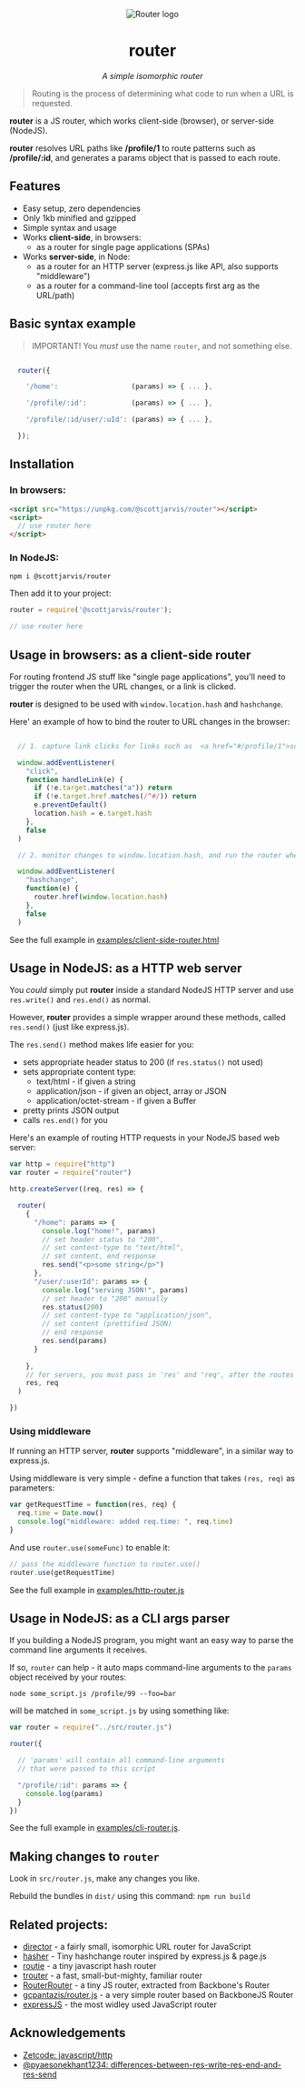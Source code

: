<p align="center">
  <img align="center" src="https://i.imgur.com/5FdEzDA.png" alt="Router logo" />
  <h1 align="center">
    <b>router</b>
  </h1>
    <p align="center"><i>A simple isomorphic router</i><p>
</p>

<!--
[![npm version](https://badge.fury.io/js/%40scottjarvis%2Frouter.svg)](https://badge.fury.io/js/%40scottjarvis%2Frouter) [![Dependency Status](https://david-dm.org/sc0ttj/router.svg)](https://david-dm.org/sc0ttj/router) [![devDependencies Status](https://david-dm.org/sc0ttj/router/dev-status.svg)](https://david-dm.org/sc0ttj/router?type=dev) [![Node version](https://badgen.net/npm/node/@scottjarvis/router)](http://nodejs.org/download/) [![Build Status](https://travis-ci.org/sc0ttj/router.svg?branch=master)](https://travis-ci.org/sc0ttj/router) [![npm version](https://badgen.net/bundlephobia/minzip/@scottjarvis/router?color=green&label=gzipped)](https://badgen.net/bundlephobia/minzip/@scottjarvis/router) [![npm version](https://badgen.net/npm/dt/@scottjarvis/router)](https://badgen.net/npm/dt/@scottjarvis/router)
-->

> Routing is the process of determining what code to run when a URL is requested.

**router** is a JS router, which works client-side (browser), or server-side (NodeJS).

**router** resolves URL paths like **/profile/1** to route patterns such as **/profile/:id**, and generates a params object that is passed to each route.

## Features

- Easy setup, zero dependencies
- Only 1kb minified and gzipped
- Simple syntax and usage
- Works **client-side**, in browsers:
  - as a router for single page applications (SPAs)
- Works **server-side**, in Node:
  - as a router for an HTTP server (express.js like API, also supports "middleware")
  - as a router for a command-line tool (accepts first arg as the URL/path)

## Basic syntax example

> IMPORTANT! You _must_ use the name `router`, and not something else.


```js

  router({

    '/home':                  (params) => { ... }, 

    '/profile/:id':           (params) => { ... },

    '/profile/:id/user/:uId': (params) => { ... },

  });

```

## Installation

### In browsers:

```html
<script src="https://unpkg.com/@scottjarvis/router"></script>
<script>
  // use router here
</script>
```

### In NodeJS:

```
npm i @scottjarvis/router
```

Then add it to your project:

```js
router = require('@scottjarvis/router');

// use router here

```

## Usage in browsers: as a client-side router 

For routing frontend JS stuff like "single page applications", you'll need to trigger the router when the URL changes, or a link is clicked.

**router** is designed to be used with `window.location.hash` and `hashchange`.

Here' an example of how to bind the router to URL changes in the browser:

```js

  // 1. capture link clicks for links such as  <a href="#/profile/1">some text</a>

  window.addEventListener(
    "click",
    function handleLink(e) {
      if (!e.target.matches("a")) return
      if (!e.target.href.matches(/^#/)) return
      e.preventDefault()
      location.hash = e.target.hash
    },
    false
  )

  // 2. monitor changes to window.location.hash, and run the router when it changes

  window.addEventListener(
    "hashchange",
    function(e) {
      router.href(window.location.hash)
    },
    false
  )
```

See the full example in [examples/client-side-router.html](examples/client-side-router.html)


## Usage in NodeJS: as a HTTP web server

You _could_ simply put **router** inside a standard NodeJS HTTP server and use `res.write()` and `res.end()` as normal. 

However, **router** provides a simple wrapper around these methods, called `res.send()` (just like express.js).

The `res.send()` method makes life easier for you:

- sets appropriate header status to 200 (if `res.status()` not used)
- sets appropriate content type:
  * text/html                 - if given a string
  * application/json          - if given an object, array or JSON
  * application/octet-stream  - if given a Buffer
- pretty prints JSON output 
- calls `res.end()` for you 

Here's an example of routing HTTP requests in your NodeJS based web server:

```js
var http = require("http")
var router = require("router")

http.createServer((req, res) => {

  router(
    {
      "/home": params => {
        console.log("home!", params)
        // set header status to "200", 
        // set content-type to "text/html",
        // set content, end response
        res.send("<p>some string</p>")
      },
      "/user/:userId": params => {
        console.log("serving JSON!", params)
        // set header to "200" manually 
        res.status(200)
        // set content-type to "application/json",
        // set content (prettified JSON) 
        // end response
        res.send(params)
      }
      
    },
    // for servers, you must pass in 'res' and 'req', after the routes object above
    res, req
  )

})

```

### Using middleware

If running an HTTP server, **router** supports "middleware", in a similar way to express.js. 

Using middleware is very simple - define a function that takes `(res, req)` as parameters:

```js
var getRequestTime = function(res, req) {
  req.time = Date.now()
  console.log("middleware: added req.time: ", req.time)
}
```

And use `router.use(someFunc)` to enable it:

```js
// pass the middleware function to router.use()
router.use(getRequestTime)
```

See the full example in [examples/http-router.js](examples/http-router.js)

## Usage in NodeJS: as a CLI args parser

If you building a NodeJS program, you might want an easy way to parse the command line arguments it receives.

If so, `router` can help - it auto maps command-line arguments to the `params` object received by your routes:

```
node some_script.js /profile/99 --foo=bar
```

will be matched in `some_script.js` by using something like:


```js
var router = require("../src/router.js")

router({

  // 'params' will contain all command-line arguments
  // that were passed to this script

  "/profile/:id": params => {
    console.log(params)
  }
})

```

See the full example in [examples/cli-router.js](examples/cli-router.js).

## Making changes to `router`

Look in `src/router.js`, make any changes you like.

Rebuild the bundles in `dist/` using this command: `npm run build`

## Related projects:

- [director](https://github.com/flatiron/director) - a fairly small, isomorphic URL router for JavaScript
- [hasher](https://github.com/narirou/hasher) - Tiny hashchange router inspired by express.js & page.js 
- [routie](https://github.com/jgallen23/routie) - a tiny javascript hash router
- [trouter](https://github.com/lukeed/trouter/) - a fast, small-but-mighty, familiar router
- [RouterRouter](https://github.com/jgarber623/RouterRouter) - a tiny JS router, extracted from Backbone's Router
- [gcpantazis/router.js](https://gist.github.com/gcpantazis/5631831) - a very simple router based on BackboneJS Router
- [expressJS](https://expressjs.com/en/) - the most widley used JavaScript router

## Acknowledgements

- [Zetcode: javascript/http](http://zetcode.com/javascript/http/)
- [@pyaesonekhant1234: differences-between-res-write-res-end-and-res-send](https://medium.com/@pyaesonekhant1234/differences-between-res-write-res-end-and-res-send-in-node-js-7c29e8e50654)

